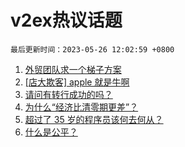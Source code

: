 # v2ex热议话题

`最后更新时间：2023-05-26 12:02:59 +0800`

1. [外贸团队求一个梯子方案](https://www.v2ex.com/t/942909)
1. [[店大欺客] apple 就是牛啊](https://www.v2ex.com/t/942936)
1. [请问有转行成功的吗？](https://www.v2ex.com/t/943062)
1. [为什么“经济比清零期更差”？](https://www.v2ex.com/t/943087)
1. [超过了 35 岁的程序员该何去何从？](https://www.v2ex.com/t/942892)
1. [什么是公平？](https://www.v2ex.com/t/942965)

